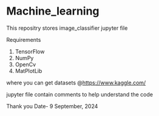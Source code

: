 # Machine_learning
This repositry stores image_classifier jupyter file

Requirements 
1) TensorFlow
2) NumPy
3) OpenCv
4) MatPlotLib

where you can get datasets 
@https://www.kaggle.com/

jupyter file contain comments to help understand the code

Thank you
Date- 9 September, 2024
